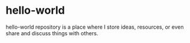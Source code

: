 # hello-world
hello-world repository is a place where I store ideas, resources, or even share and discuss things with others.
